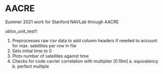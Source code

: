 # AACRE
Summer 2021 work for Stanford NAVLab through AACRE

ublox_unit_test1:
1. Preprocesses raw csv data to add column headers if needed to account for max. satellites per row in file
2. Sets initial time to 0
3. Plots number of satellites against time
4. Checks for code carrier correlation with multiplier [0.19m]
  a. equivalency
  b. perfect multiple
